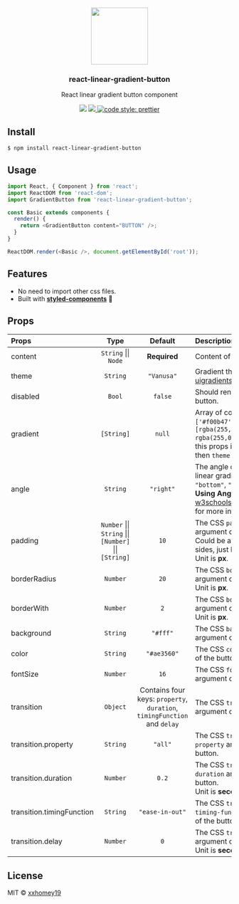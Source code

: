 <p align="center">
  <br />
  <img src="https://user-images.githubusercontent.com/12113222/39959488-02d9f12a-5645-11e8-8a50-f6bcda5cdbbf.gif" height="128">
  <h3 align="center">react-linear-gradient-button</h3>
  <p align="center">React linear gradient button component</p>
</p>
<p align="center">
  <a target="_blank" href="https://travis-ci.com/xxhomey19/react-linear-gradient-button" title="Build Status"><img src="https://travis-ci.com/xxhomey19/react-linear-gradient-button.svg?branch=master"></a>
  <a target="_blank" href="https://opensource.org/licenses/MIT" title="License: MIT">
    <img src="https://img.shields.io/badge/License-MIT-blue.svg">
  </a>
  <a href="#badge">
    <img alt="code style: prettier" src="https://img.shields.io/badge/code_style-prettier-ff69b4.svg">
  </a>
</p>

## Install

```
$ npm install react-linear-gradient-button
```

## Usage

```js
import React, { Component } from 'react';
import ReactDOM from 'react-dom';
import GradientButton from 'react-linear-gradient-button';

const Basic extends components {
  render() {
    return <GradientButton content="BUTTON" />;
  }
}

ReactDOM.render(<Basic />, document.getElementById('root'));
```

## Features

* No need to import other css files.
* Built with [**styled-components**](https://github.com/styled-components/styled-components) 💅

## Props

| Props                     |                          Type                          |                                 Default                                  | Description                                                                                                                                                                                                   |
| :------------------------ | :----------------------------------------------------: | :----------------------------------------------------------------------: | :------------------------------------------------------------------------------------------------------------------------------------------------------------------------------------------------------------ |
| content                   |                  `String` \|\| `Node`                  |                               **Required**                               | Content of the button.                                                                                                                                                                                        |
| theme                     |                        `String`                        |                                `"Vanusa"`                                | Gradient theme from [uigradients](https://uigradients.com/).                                                                                                                                                  |
| disabled                  |                         `Bool`                         |                                 `false`                                  | Should render a disabled button.                                                                                                                                                                              |
| gradient                  |                       `[String]`                       |                                  `null`                                  | Array of colors (e.g., `['#f00b47', '#0f6bb6']`, `[rgba(255,0,0,0), rgba(255,0,0,1)]`). NOTE: this props is higher level then `theme`                                                                         |
| angle                     |                        `String`                        |                                `"right"`                                 | The angle or direction of linear gradient (e.g., `"bottom"`, `"30deg"`). Check **Using Angles** section on [w3schools/css3_gradients](https://www.w3schools.com/css/css3_gradients.asp) for more information. |
| padding                   | `Number` \|\| `String` \|\| `[Number]` \|\| `[String]` |                                   `10`                                   | The CSS `padding` argument of the button. Could be an array of four sides, just like CSS.<br />Unit is **px**.                                                                                                |
| borderRadius              |                        `Number`                        |                                   `20`                                   | The CSS `border-radius` argument of the button.<br />Unit is **px**.                                                                                                                                          |
| borderWith                |                        `Number`                        |                                   `2`                                    | The CSS `border-width` argument of the button.<br />Unit is **px**.                                                                                                                                           |
| background                |                        `String`                        |                                 `"#fff"`                                 | The CSS `background-color` argument of the button.                                                                                                                                                            |
| color                     |                        `String`                        |                               `"#ae3560"`                                | The CSS `color` argument of the button.                                                                                                                                                                       |
| fontSize                  |                        `Number`                        |                                   `16`                                   | The CSS `font-size` argument of the button.                                                                                                                                                                   |
| transition                |                        `Object`                        | Contains four keys: `property`, `duration`, `timingFunction` and `delay` | The CSS `transition` argument of the button.                                                                                                                                                                  |
| transition.property       |                        `String`                        |                                 `"all"`                                  | The CSS `transition-property` argument of the button.                                                                                                                                                         |
| transition.duration       |                        `Number`                        |                                  `0.2`                                   | The CSS `transition-duration` argument of the button.<br />Unit is **second**.                                                                                                                                |
| transition.timingFunction |                        `String`                        |                             `"ease-in-out"`                              | The CSS `transition-timing-function` argument of the button.                                                                                                                                                  |
| transition.delay          |                        `Number`                        |                                   `0`                                    | The CSS `transition-delay` argument of the button.<br />Unit is **second**.                                                                                                                                   |

## License

MIT © [xxhomey19](https://github.com/xxhomey19)
